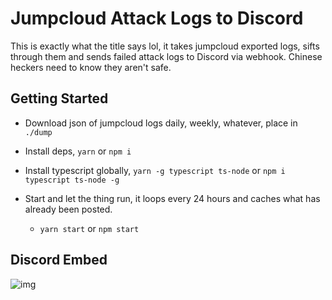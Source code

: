 # Jumpcloud Attack Logs to Discord

This is exactly what the title says lol, it takes jumpcloud exported logs, sifts through them and sends failed attack logs to Discord via webhook. Chinese heckers need to know they aren't safe.

## Getting Started

- Download json of jumpcloud logs daily, weekly, whatever, place in `./dump`

- Install deps, `yarn` or `npm i`

- Install typescript globally, `yarn -g typescript ts-node` or `npm i typescript ts-node -g`

- Start and let the thing run, it loops every 24 hours and caches what has already been posted.

  - `yarn start` or `npm start`

## Discord Embed

![img](https://i.imgur.com/AqJzbDQ.png)
